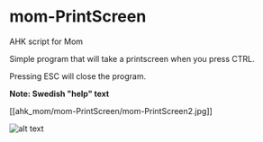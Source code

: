 # mom-PrintScreen
AHK script for Mom

Simple program that will take a printscreen when you press CTRL.

Pressing ESC will close the program.

**Note: Swedish "help"  text**

[[ahk_mom/mom-PrintScreen/mom-PrintScreen2.jpg]]

![alt text](https://github.com/Tcip/ahk_mom/tree/master/mom-PrintScreen/mom-PrintScreen2.jpg)

